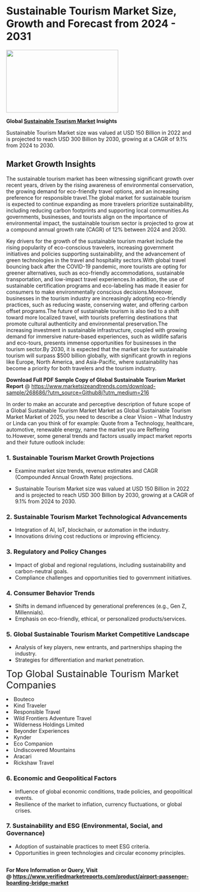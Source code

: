 <H1>Sustainable Tourism Market Size, Growth and Forecast from 2024 - 2031</H1><img class="aligncenter size-medium wp-image-584254" src="https://thirdeyenews.in/wp-content/uploads/2024/09/Global-Market-Research-300x168.jpeg" alt="" width="300" height="168" /><p><strong>Global&nbsp;<a href="https://www.marketsizeandtrends.com/download-sample/268686/?utm_source=Github8j?utm_medium=216">Sustainable Tourism Market</a> Insights</strong></p><p>Sustainable Tourism Market size was valued at USD 150 Billion in 2022 and is projected to reach USD 300 Billion by 2030, growing at a CAGR of 9.1% from 2024 to 2030.</p><p><h2>Market Growth Insights</h2> <p>The sustainable tourism market has been witnessing significant growth over recent years, driven by the rising awareness of environmental conservation, the growing demand for eco-friendly travel options, and an increasing preference for responsible travel.The global market for sustainable tourism is expected to continue expanding as more travelers prioritize sustainability, including reducing carbon footprints and supporting local communities.As governments, businesses, and tourists align on the importance of environmental impact, the sustainable tourism sector is projected to grow at a compound annual growth rate (CAGR) of 12% between 2024 and 2030.</p> <p>Key drivers for the growth of the sustainable tourism market include the rising popularity of eco-conscious travelers, increasing government initiatives and policies supporting sustainability, and the advancement of green technologies in the travel and hospitality sectors.With global travel bouncing back after the COVID-19 pandemic, more tourists are opting for greener alternatives, such as eco-friendly accommodations, sustainable transportation, and low-impact travel experiences.In addition, the use of sustainable certification programs and eco-labeling has made it easier for consumers to make environmentally conscious decisions.Moreover, businesses in the tourism industry are increasingly adopting eco-friendly practices, such as reducing waste, conserving water, and offering carbon offset programs.The future of sustainable tourism is also tied to a shift toward more localized travel, with tourists preferring destinations that promote cultural authenticity and environmental preservation.The increasing investment in sustainable infrastructure, coupled with growing demand for immersive nature-based experiences, such as wildlife safaris and eco-tours, presents immense opportunities for businesses in the tourism sector.By 2030, it is expected that the market size for sustainable tourism will surpass $500 billion globally, with significant growth in regions like Europe, North America, and Asia-Pacific, where sustainability has become a priority for both travelers and the tourism industry.<p><span class=""><strong>Download Full PDF Sample Copy of Global Sustainable Tourism Market Report</strong> @ <a href="https://www.marketsizeandtrends.com/download-sample/268686/?utm_source=Github8j?utm_medium=216" target="_blank">https://www.marketsizeandtrends.com/download-sample/268686/?utm_source=Github8j?utm_medium=216</a></span></p><p>In order to make an accurate and perceptive description of future scope of a Global&nbsp;Sustainable Tourism Market Market as Global&nbsp;Sustainable Tourism Market Market of 2025, you need to describe a clear Vision &ndash; What Industry or Linda can you think of for example: Quote from a Technology, healthcare, automotive, renewable energy, name the market you are Reffering to.However, some general trends and factors usually impact market reports and their future outlook include:</p><h3>1.&nbsp;<strong>Sustainable Tourism Market Growth Projections</strong></h3><ul><li>Examine market size trends, revenue estimates and CAGR (Compounded Annual Growth Rate) projections.</li><li><p>Sustainable Tourism Market size was valued at USD 150 Billion in 2022 and is projected to reach USD 300 Billion by 2030, growing at a CAGR of 9.1% from 2024 to 2030.</p></li></ul><h3>2.&nbsp;<strong>Sustainable Tourism Market Technological Advancements</strong></h3><ul><li>Integration of AI, IoT, blockchain, or automation in the industry.</li><li>Innovations driving cost reductions or improving efficiency.</li></ul><h3>3.&nbsp;<strong>Regulatory and Policy Changes</strong></h3><ul><li>Impact of global and regional regulations, including sustainability and carbon-neutral goals.</li><li>Compliance challenges and opportunities tied to government initiatives.</li></ul><h3>4.&nbsp;<strong>Consumer Behavior Trends</strong></h3><ul><li>Shifts in demand influenced by generational preferences (e.g., Gen Z, Millennials).</li><li>Emphasis on eco-friendly, ethical, or personalized products/services.</li></ul><h3>5.&nbsp;<strong>Global Sustainable Tourism Market Competitive Landscape</strong></h3><ul><li>Analysis of key players, new entrants, and partnerships shaping the industry.</li><li>Strategies for differentiation and market penetration.</li></ul><p data-pm-slice="1 1 []"><span style="color: inherit; font-family: inherit; font-size: 25px;">Top Global Sustainable Tourism Market Companies</span></p><div class="" data-test-id=""><p><li>Bouteco</li><li> Kind Traveler</li><li> Responsible Travel</li><li> Wild Frontiers Adventure Travel</li><li> Wilderness Holdings Limited</li><li> Beyonder Experiences</li><li> Kynder</li><li> Eco Companion</li><li> Undiscovered Mountains</li><li> Aracari</li><li> Rickshaw Travel</li></p></div><h3>6.&nbsp;<strong>Economic and Geopolitical Factors</strong></h3><ul><li>Influence of global economic conditions, trade policies, and geopolitical events.</li><li>Resilience of the market to inflation, currency fluctuations, or global crises.</li></ul><h3>7.&nbsp;<strong>Sustainability and ESG (Environmental, Social, and Governance)</strong></h3><ul><li>Adoption of sustainable practices to meet ESG criteria.</li><li>Opportunities in green technologies and circular economy principles.</li></ul><h2><strong style="font-size: 14px;">For More Information or Query, Visit @&nbsp;</strong><a style="background-color: #ffffff; font-size: 14px;" href="https://www.marketsizeandtrends.com/report/sustainable-tourism-market/" target="_blank">https://www.verifiedmarketreports.com/product/airport-passenger-boarding-bridge-market</a></h2>